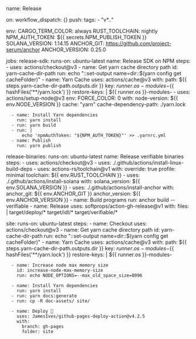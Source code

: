 name: Release

on:
  workflow_dispatch: {}
  push:
    tags:
      - "v*.*.*"

env:
  CARGO_TERM_COLOR: always
  RUST_TOOLCHAIN: nightly
  NPM_AUTH_TOKEN: ${{ secrets.NPM_PUBLISH_TOKEN }}
  SOLANA_VERSION: 1.14.15
  ANCHOR_GIT: https://github.com/project-serum/anchor
  ANCHOR_VERSION: 0.25.0

jobs:
  release-sdk:
    runs-on: ubuntu-latest
    name: Release SDK on NPM
    steps:
      - uses: actions/checkout@v3
      - name: Get yarn cache directory path
        id: yarn-cache-dir-path
        run: echo "::set-output name=dir::$(yarn config get cacheFolder)"
      - name: Yarn Cache
        uses: actions/cache@v3
        with:
          path: ${{ steps.yarn-cache-dir-path.outputs.dir }}
          key: ${{ runner.os }}-modules-${{ hashFiles('**/yarn.lock') }}
          restore-keys: |
            ${{ runner.os }}-modules-
      - uses: actions/setup-node@v3
        env:
          FORCE_COLOR: 0
        with:
          node-version: ${{ env.NODE_VERSION }}
          cache: "yarn"
          cache-dependency-path: ./yarn.lock

      - name: Install Yarn dependencies
        run: yarn install
      - run: yarn build
      - run: |
          echo 'npmAuthToken: "${NPM_AUTH_TOKEN}"' >> .yarnrc.yml
      - name: Publish
        run: yarn publish

  release-binaries:
    runs-on: ubuntu-latest
    name: Release verifiable binaries
    steps:
      - uses: actions/checkout@v3
      - uses: ./.github/actions/install-linux-build-deps
      - uses: actions-rs/toolchain@v1
        with:
          override: true
          profile: minimal
          toolchain: ${{ env.RUST_TOOLCHAIN }}
      - uses: ./.github/actions/install-solana
        with:
          solana_version: ${{ env.SOLANA_VERSION }}
      - uses: ./.github/actions/install-anchor
        with:
          anchor_git: ${{ env.ANCHOR_GIT }}
          anchor_version: ${{ env.ANCHOR_VERSION }}
      - name: Build programs
        run: anchor build --verifiable
      - name: Release
        uses: softprops/action-gh-release@v1
        with:
          files: |
            target/deploy/*
            target/idl/*
            target/verifiable/*

  site:
    runs-on: ubuntu-latest
    steps:
      - name: Checkout
        uses: actions/checkout@v3
      - name: Get yarn cache directory path
        id: yarn-cache-dir-path
        run: echo "::set-output name=dir::$(yarn config get cacheFolder)"
      - name: Yarn Cache
        uses: actions/cache@v3
        with:
          path: ${{ steps.yarn-cache-dir-path.outputs.dir }}
          key: ${{ runner.os }}-modules-${{ hashFiles('**/yarn.lock') }}
          restore-keys: |
            ${{ runner.os }}-modules-

      - name: Increase node max memory size
        id: increase-node-max-memory-size
        run: echo NODE_OPTIONS=--max_old_space_size=8096

      - name: Install Yarn dependencies
        run: yarn install
      - run: yarn docs:generate
      - run: cp -R doc-assets/ site/

      - name: Deploy 🚀
        uses: JamesIves/github-pages-deploy-action@v4.2.5
        with:
          branch: gh-pages
          folder: site
